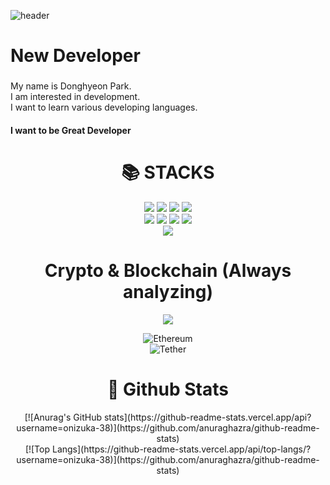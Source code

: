 ![header](https://capsule-render.vercel.app/api?type=Rect&color=gradient&height=300&section=header&text=Welcome%20to-nl-Park's%20github)

<h1 align="left">New Developer</h1>

###

<p align="left">My name is Donghyeon Park.<br>I am interested in development.<br>I want to learn various developing languages.</p>
<h4 align="left">I want to be Great Developer</h4>

<div align=center><h1>📚 STACKS</h1></div>

<div align=center> 
  <img src="https://img.shields.io/badge/python-3776AB?style=for-the-badge&logo=python&logoColor=white">  
  <img src="https://img.shields.io/badge/html5-E34F26?style=for-the-badge&logo=html5&logoColor=white"> 
  <img src="https://img.shields.io/badge/css-1572B6?style=for-the-badge&logo=css3&logoColor=white"> 
  <img src="https://img.shields.io/badge/javascript-F7DF1E?style=for-the-badge&logo=javascript&logoColor=black"> 
  <br>
  
  <img src="https://img.shields.io/badge/oracle-F80000?style=for-the-badge&logo=oracle&logoColor=white"> 
  <img src="https://img.shields.io/badge/mysql-4479A1?style=for-the-badge&logo=mysql&logoColor=white"> 
  <img src="https://img.shields.io/badge/flask-000000?style=for-the-badge&logo=flask&logoColor=white">
  <img src="https://img.shields.io/badge/django-092E20?style=for-the-badge&logo=django&logoColor=white">
  <br>

  
  <img src="https://img.shields.io/badge/stmicroelectronics-03234B?style=flat-square&logo=stmicroelectronics&logoColor=white"/>
  <br>

</div>


<div align=center><h1>Crypto & Blockchain (Always analyzing)</h1></div>

<div align=center>
<img src="https://img.shields.io/badge/Bitcoin-000000?style=for-the-badge&logo=bitcoin&logoColor=white"/>

  ![Ethereum](https://img.shields.io/badge/Ethereum-3C3C3D?style=for-the-badge&logo=Ethereum&logoColor=white)<br/>
  ![Tether](https://img.shields.io/badge/tether-168363?style=for-the-badge&logo=tether&logoColor=white)
  <br/>
</div>


<div align=center><h1>🤔 Github Stats</h1></div>

<div align=center>
  [![Anurag's GitHub stats](https://github-readme-stats.vercel.app/api?username=onizuka-38)](https://github.com/anuraghazra/github-readme-stats)
  <br/>
  [![Top Langs](https://github-readme-stats.vercel.app/api/top-langs/?username=onizuka-38)](https://github.com/anuraghazra/github-readme-stats)
</div>


